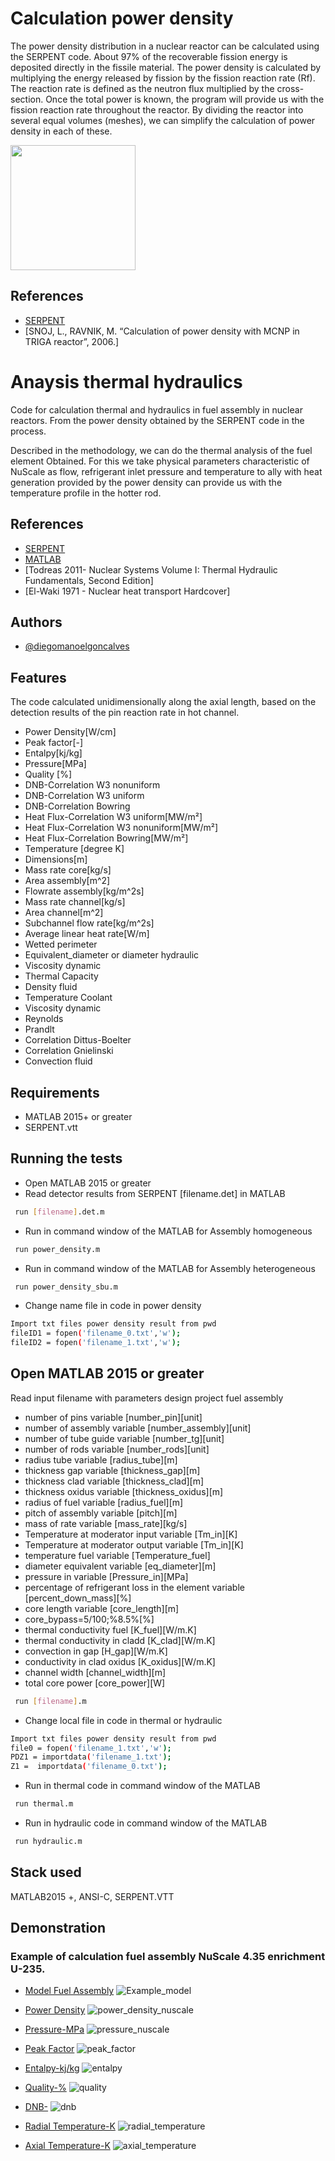 # Calculation power density

The power density distribution in a nuclear reactor can be calculated using the SERPENT code. About 97% of the recoverable fission energy is deposited directly in the fissile material. The power density is calculated by multiplying the energy released by fission by the fission reaction rate (Rf). The reaction rate is defined as the neutron flux multiplied by the cross-section. Once the total power is known, the program will provide us with the fission reaction rate throughout the reactor. By dividing the reactor into several equal volumes (meshes), we can simplify the calculation of power density in each of these.

<img src="https://github.com/diegomanoelgoncalves/analisys_thermal_hydraulic/assets/114114828/7f93dbaa-0d0a-44a2-9070-952a2e376551" width="200" />

## References

 - [SERPENT](http://serpent.vtt.fi/mediawiki/index.php/Input_syntax_manual#mat_.28material_definition.29)
 - [SNOJ, L., RAVNIK, M. “Calculation of power density with MCNP in TRIGA reactor”, 2006.]
# Anaysis thermal hydraulics

Code for calculation thermal and hydraulics in fuel assembly in nuclear reactors. From the power density obtained by the SERPENT code in the process.

Described in the methodology, we can do the thermal analysis of the fuel element
Obtained. For this we take physical parameters characteristic of NuScale as flow, refrigerant inlet pressure and temperature to ally with heat generation
provided by the power density can provide us with the temperature profile in the hotter rod.

## References

 - [SERPENT](http://serpent.vtt.fi/mediawiki/index.php/Input_syntax_manual#mat_.28material_definition.29)
 - [MATLAB](https://www.mathworks.com/products/matlab.html)
 - [Todreas 2011- Nuclear Systems Volume I: Thermal Hydraulic Fundamentals, Second Edition]
 - [El-Waki 1971 - Nuclear heat transport Hardcover]

## Authors

- [@diegomanoelgoncalves](https://www.github.com/diegomanoelgoncalves)

## Features

The code calculated unidimensionally along the axial length, based on the detection results of the pin reaction rate in hot channel.

- Power Density[W/cm]
- Peak factor[-]
- Entalpy[kj/kg]
- Pressure[MPa]
- Quality [%]
- DNB-Correlation W3 nonuniform
- DNB-Correlation W3 uniform
- DNB-Correlation Bowring
- Heat Flux-Correlation W3 uniform[MW/m²]
- Heat Flux-Correlation W3 nonuniform[MW/m²]
- Heat Flux-Correlation Bowring[MW/m²]
- Temperature [degree K]
- Dimensions[m]
- Mass rate core[kg/s]
- Area assembly[m^2]
- Flowrate assembly[kg/m^2s]
- Mass rate channel[kg/s]
- Area channel[m^2]
- Subchannel flow rate[kg/m^2s]
- Average linear heat rate[W/m]
- Wetted perimeter
- Equivalent_diameter or diameter hydraulic
- Viscosity dynamic
- Thermal Capacity
- Density fluid
- Temperature Coolant
- Viscosity dynamic
- Reynolds
- Prandlt
- Correlation Dittus-Boelter 
- Correlation Gnielinski 
- Convection fluid

## Requirements

- MATLAB 2015+ or greater 
- SERPENT.vtt
    
## Running the tests
- Open MATLAB 2015 or greater
- Read detector results from SERPENT [filename.det] in MATLAB
```bash
 run [filename].det.m
```
- Run in command window of the MATLAB for Assembly homogeneous
```bash
 run power_density.m
```
- Run in command window of the MATLAB for Assembly heterogeneous
```bash
 run power_density_sbu.m
```
- Change name file in code in power density
```bash
Import txt files power density result from pwd 
fileID1 = fopen('filename_0.txt','w');
fileID2 = fopen('filename_1.txt','w');
```
## Open MATLAB 2015 or greater
 Read input filename with parameters design project fuel assembly
- number of pins variable [number_pin][unit]
- number of assembly variable [number_assembly][unit]
- number of tube guide variable [number_tg][unit]
- number of rods variable [number_rods][unit]
- radius tube variable [radius_tube][m]
- thickness gap variable [thickness_gap][m]
- thickness clad variable [thickness_clad][m]
- thickness oxidus variable [thickness_oxidus][m]
- radius of fuel variable [radius_fuel][m]
- pitch of assembly variable [pitch][m]
- mass of rate variable [mass_rate][kg/s]
- Temperature at moderator input variable [Tm_in][K]
- Temperature at moderator output variable [Tm_in][K]
- temperature fuel variable [Temperature_fuel]
- diameter equivalent variable [eq_diameter][m]
- pressure in variable [Pressure_in][MPa]
- percentage of refrigerant loss in the element variable [percent_down_mass][%]
- core length variable [core_length][m]
- core_bypass=5/100;%8.5%[%]
- thermal conductivity fuel [K_fuel][W/m.K]
- thermal conductivity in cladd [K_clad][W/m.K]
- convection in gap [H_gap][W/m.K]
- conductivity in clad oxidus [K_oxidus][W/m.K]
- channel width [channel_width][m]
- total core power [core_power][W]
```bash
 run [filename].m
```
- Change local file in code in thermal or hydraulic
```bash
Import txt files power density result from pwd 
file0 = fopen('filename_1.txt','w');
PDZ1 = importdata('filename_1.txt');
Z1 =  importdata('filename_0.txt');
```
- Run in thermal code in command window of the MATLAB 
```bash
 run thermal.m
```
- Run in hydraulic code in command window of the MATLAB
```bash
 run hydraulic.m
```
## Stack used

MATLAB2015 +, ANSI-C, SERPENT.VTT

## Demonstration
### Example of calculation fuel assembly NuScale 4.35 enrichment U-235.
- [Model Fuel Assembly](https://github.com/diegomanoelgoncalves/analisys_thermal_hydraulic/blob/main/Example_model.png)
![Example_model](https://github.com/diegomanoelgoncalves/analisys_thermal_hydraulic/assets/114114828/2e5ef4ca-16f2-4a0e-a7e4-fc4dba025d73)

- [Power Density](https://github.com/diegomanoelgoncalves/analisys_thermal_hydraulic/blob/thermal-hydraulic/power_density_nuscale.png)
![power_density_nuscale](https://github.com/diegomanoelgoncalves/analisys_thermal_hydraulic/assets/114114828/fe687070-6429-48a5-ac3a-7628eb18af03)

- [Pressure-MPa](https://github.com/diegomanoelgoncalves/analisys_thermal_hydraulic/blob/thermal-hydraulic/pressure_nuscale.png)
![pressure_nuscale](https://github.com/diegomanoelgoncalves/analisys_thermal_hydraulic/assets/114114828/31790e85-ab95-432a-9ef4-bb1faea405f8)

- [Peak Factor](https://github.com/diegomanoelgoncalves/analisys_thermal_hydraulic/blob/thermal-hydraulic/peak_factor.png)
![peak_factor](https://github.com/diegomanoelgoncalves/analisys_thermal_hydraulic/assets/114114828/57c57759-0f67-4b7b-8d52-27366c882188)

- [Entalpy-kj/kg](https://github.com/diegomanoelgoncalves/analisys_thermal_hydraulic/blob/thermal-hydraulic/entalpy.png)
![entalpy](https://github.com/diegomanoelgoncalves/analisys_thermal_hydraulic/assets/114114828/bd5e363d-baaa-4380-84f4-8eb55324dfbc)

- [Quality-%](https://github.com/diegomanoelgoncalves/analisys_thermal_hydraulic/blob/thermal-hydraulic/quality.png)
![quality](https://github.com/diegomanoelgoncalves/analisys_thermal_hydraulic/assets/114114828/d3e6727e-69e2-4a23-ade1-046b72fcac4e)

- [DNB-](https://github.com/diegomanoelgoncalves/analisys_thermal_hydraulic/blob/thermal-hydraulic/dnb.png)
![dnb](https://github.com/diegomanoelgoncalves/analisys_thermal_hydraulic/assets/114114828/b1a8ba7f-94ba-4b18-9586-a3a4953104dc)

- [Radial Temperature-K](https://github.com/diegomanoelgoncalves/analisys_thermal_hydraulic/blob/thermal-hydraulic/radial_temperature.png)
![radial_temperature](https://github.com/diegomanoelgoncalves/analisys_thermal_hydraulic/assets/114114828/ac5dd763-6b0f-45eb-a866-390470182d32)

- [Axial Temperature-K](https://github.com/diegomanoelgoncalves/analisys_thermal_hydraulic/blob/thermal-hydraulic/axial_temperature.png)
![axial_temperature](https://github.com/diegomanoelgoncalves/analisys_thermal_hydraulic/assets/114114828/92be0ca0-904d-4b9d-8a76-8df409819623)
